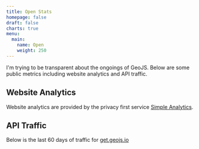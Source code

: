 ```yaml
---
title: Open Stats
homepage: false
draft: false
charts: true
menu:
  main:
    name: Open
    weight: 250
---
```


I'm trying to be transparent about the ongoings of GeoJS. Below are some public metrics including website analytics and API traffic.

## Website Analytics

<div data-sa-graph-url="https://simpleanalytics.io/geojs.io/?color=209cee" data-sa-page-views-selector="#pageviews"></div>
<script src="https://cdn.simpleanalytics.io/embed.js"></script>

Website analytics are provided by the privacy first service [Simple Analytics](https://simpleanalytics.io/?ref=geojs.io).

## API Traffic

Below is the last 60 days of traffic for [get.geojs.io](https://get.geojs.io/)

<canvas id="traffic-chart"></canvas>
